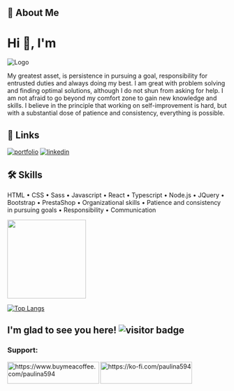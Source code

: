 ## 🚀 About Me 

# Hi 👋, I'm 
![Logo](https://i.postimg.cc/TYGJHSq8/paulinadrozdz.png)

My greatest asset, is persistence in pursuing a goal, responsibility for entrusted duties and always doing my best. 
I am great with problem solving and finding optimal solutions, although I do not shun from asking for help.
I am not afraid to go beyond my comfort zone to gain new knowledge and skills.
I believe in the principle that working on self-improvement is hard, but with a substantial dose of patience and consistency, everything is possible.


## 🔗 Links
[![portfolio](https://img.shields.io/badge/my_portfolio-000?style=for-the-badge&logo=ko-fi&logoColor=white)](https://www.paulinadrozdz.me/)
[![linkedin](https://img.shields.io/badge/linkedin-0A66C2?style=for-the-badge&logo=linkedin&logoColor=white)](https://www.linkedin.com/in/paulina-drozdz-reliable-front-end-developer)



## 🛠 Skills

HTML • CSS • Sass • Javascript • React • Typescript • Node.js • JQuery • Bootstrap • PrestaShop • Organizational skills • Patience and consistency in pursuing goals • Responsibility • Communication

<img height="180em" src="https://github-readme-stats.vercel.app/api?username=Paulina594&show_icons=true&theme=cobalt&&count_private=true&include_all_commits=true" />

[![Top Langs](https://github-readme-stats.vercel.app/api/top-langs/?username=paulina594&langs_count=8&theme=cobalt&layout=compact)](https://github.com/paulina594/github-readme-stats)

## I'm glad to see you here! ![visitor badge](https://visitor-badge.glitch.me/badge?page_id=Paulina594.Paulina594)

<h3 align="left">Support:</h3>
<p><a href="https://www.buymeacoffee.com/paulina594"> <img align="left" src="https://cdn.buymeacoffee.com/buttons/v2/default-yellow.png" height="50" width="210" alt="https://www.buymeacoffee.com/paulina594" /></a><a href="https://ko-fi.com/paulina594"> <img align="left" src="https://cdn.ko-fi.com/cdn/kofi3.png?v=3" height="50" width="210" alt="https://ko-fi.com/paulina594" /> </a> </p>
